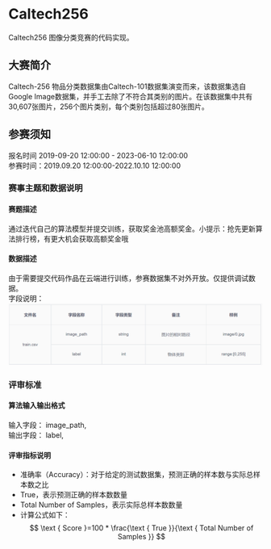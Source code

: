 # Caltech256
Caltech256 图像分类竞赛的代码实现。
## 大赛简介
Caltech-256 物品分类数据集由Caltech-101数据集演变而来，该数据集选自Google Image数据集，并手工去除了不符合其类别的图片。在该数据集中共有30,607张图片，256个图片类别，每个类别包括超过80张图片。
## 参赛须知
报名时间
2019-09-20 12:00:00 - 2023-06-10 12:00:00  
参赛时间：2019.09.20 12:00:00-2022.10.10 12:00:00
### 赛事主题和数据说明
#### 赛题描述
通过迭代自己的算法模型并提交训练，获取奖金池高额奖金。小提示：抢先更新算法排行榜，有更大机会获取高额奖金哦
#### 数据描述
由于需要提交代码作品在云端进行训练，参赛数据集不对外开放。仅提供调试数据。  
字段说明：
!["数据字段"](./images/data_explain.png)

### 评审标准
#### 算法输入输出格式
输入字段： image_path,  
输出字段： label,
#### 评审指标说明
- 准确率（Accuracy）：对于给定的测试数据集，预测正确的样本数与实际总样本数之比
- True，表示预测正确的样本数数量
- Total Number of Samples，表示实际总样本数数量
- 计算公式如下：
$$
\text { Score }=100 * \frac{\text { True }}{\text { Total Number of Samples }}
$$